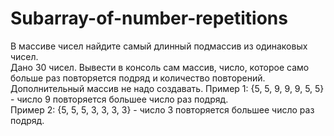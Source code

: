 # Subarray-of-number-repetitions
В массиве чисел найдите самый длинный подмассив из одинаковых чисел.  
Дано 30 чисел. Вывести в консоль сам массив, число, которое само больше раз повторяется подряд и количество повторений.  
Дополнительный массив не надо создавать.
Пример 1: {5, 5, 9, 9, 9, 5, 5} - число 9 повторяется большее число раз подряд.  
Пример 2: {5, 5, 5, 3, 3, 3, 3} - число 3 повторяется большее число раз подряд.
